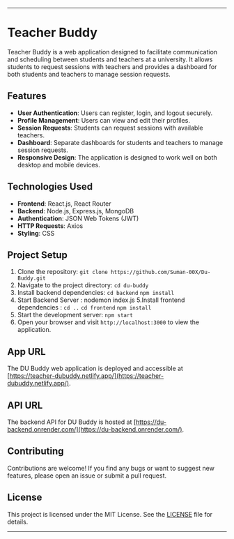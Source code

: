 
---

# Teacher Buddy

Teacher Buddy is a web application designed to facilitate communication and scheduling between students and teachers at a university. It allows students to request sessions with teachers and provides a dashboard for both students and teachers to manage session requests.

## Features

- **User Authentication**: Users can register, login, and logout securely.
- **Profile Management**: Users can view and edit their profiles.
- **Session Requests**: Students can request sessions with available teachers.
- **Dashboard**: Separate dashboards for students and teachers to manage session requests.
- **Responsive Design**: The application is designed to work well on both desktop and mobile devices.

## Technologies Used

- **Frontend**: React.js, React Router
- **Backend**: Node.js, Express.js, MongoDB
- **Authentication**: JSON Web Tokens (JWT)
- **HTTP Requests**: Axios
- **Styling**: CSS

## Project Setup

1. Clone the repository: `git clone https://github.com/Suman-00X/Du-Buddy.git`
2. Navigate to the project directory: `cd du-buddy`
3. Install backend dependencies: `cd backend` `npm install`
4. Start Backend Server : nodemon index.js
5.Install frontend dependencies : `cd ..` `cd frontend` `npm install`  
6. Start the development server: `npm start`
7. Open your browser and visit `http://localhost:3000` to view the application.

## App URL

The DU Buddy web application is deployed and accessible at [https://teacher-dubuddy.netlify.app/](https://teacher-dubuddy.netlify.app/).

## API URL

The backend API for DU Buddy is hosted at [https://du-backend.onrender.com/](https://du-backend.onrender.com/).

## Contributing

Contributions are welcome! If you find any bugs or want to suggest new features, please open an issue or submit a pull request.

## License

This project is licensed under the MIT License. See the [LICENSE](LICENSE) file for details.

---

